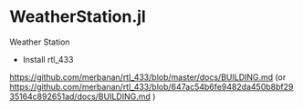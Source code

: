 # WeatherStation.jl

Weather Station


* Install rtl_433

https://github.com/merbanan/rtl_433/blob/master/docs/BUILDING.md (or 
https://github.com/merbanan/rtl_433/blob/647ac54b6fe9482da450b8bf2935164c892651ad/docs/BUILDING.md )




